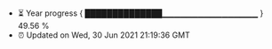 - ⏳ Year progress { ██████████████▁▁▁▁▁▁▁▁▁▁▁▁▁▁▁▁ } 49.56 %
- ⏰ Updated on Wed, 30 Jun 2021 21:19:36 GMT

